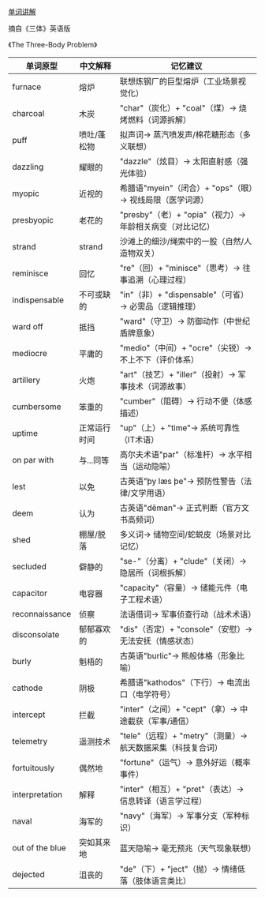 [单词讲解]()

摘自《三体》英语版

《The Three-Body Problem》

| 单词原型         | 中文解释               | 记忆建议                                   |
|----------------|----------------------|------------------------------------------|
| furnace        | 熔炉                 | 联想炼钢厂的巨型熔炉（工业场景视觉化）                |
| charcoal       | 木炭                 | "char"（炭化）+ "coal"（煤）→ 烧烤燃料（词源拆解）    |
| puff           | 喷吐/蓬松物          | 拟声词→ 蒸汽喷发声/棉花糖形态（多义联想）             |
| dazzling       | 耀眼的               | "dazzle"（炫目）→ 太阳直射感（强光体验）             |
| myopic         | 近视的               | 希腊语"myein"（闭合）+ "ops"（眼）→ 视线局限（医学词源）|
| presbyopic     | 老花的               | "presby"（老）+ "opia"（视力）→ 年龄相关病变（对比记忆）|
| strand         |  strand             | 沙滩上的细沙/绳索中的一股（自然/人造物双关）           |
| reminisce      | 回忆                 | "re"（回）+ "minisce"（思考）→ 往事追溯（心理过程）    |
| indispensable  | 不可或缺的           | "in"（非）+ "dispensable"（可省）→ 必需品（逻辑推理）   |
| ward off       | 抵挡                 | "ward"（守卫）→ 防御动作（中世纪盾牌意象）             |
| mediocre       | 平庸的               | "medio"（中间）+ "ocre"（尖锐）→ 不上不下（评价体系）  |
| artillery      | 火炮                 | "art"（技艺）+ "iller"（投射）→ 军事技术（词源故事）     |
| cumbersome     | 笨重的               | "cumber"（阻碍）→ 行动不便（体感描述）               |
| uptime         | 正常运行时间          | "up"（上）+ "time"→ 系统可靠性（IT术语）             |
| on par with    | 与...同等            | 高尔夫术语"par"（标准杆）→ 水平相当（运动隐喻）         |
| lest            | 以免                 | 古英语"þy læs þe"→ 预防性警告（法律/文学用语）        |
| deem           | 认为                 | 古英语"dēman"→ 正式判断（官方文书高频词）             |
| shed           | 棚屋/脱落            | 多义词→ 储物空间/蛇蜕皮（场景对比记忆）               |
| secluded       | 僻静的               | "se-"（分离）+ "clude"（关闭）→ 隐居所（词根拆解）      |
| capacitor      | 电容器               | "capacity"（容量）→ 储能元件（电子工程术语）           |
| reconnaissance | 侦察                 | 法语借词→ 军事侦查行动（战术术语）                   |
| disconsolate   | 郁郁寡欢的           | "dis"（否定）+ "console"（安慰）→ 无法安抚（情感状态）  |
| burly          | 魁梧的               | 古英语"burlic"→ 熊般体格（形象比喻）                 |
| cathode        | 阴极                 | 希腊语"kathodos"（下行）→ 电流出口（电学符号）         |
| intercept      | 拦截                 | "inter"（之间）+ "cept"（拿）→ 中途截获（军事/通信）    |
| telemetry      | 遥测技术             | "tele"（远程）+ "metry"（测量）→ 航天数据采集（科技复合词）|
| fortuitously   | 偶然地               | "fortune"（运气）→ 意外好运（概率事件）               |
| interpretation | 解释                 | "inter"（相互）+ "pret"（表达）→ 信息转译（语言学过程）  |
| naval          | 海军的               | "navy"（海军）→ 军事分支（军种标识）                 |
| out of the blue | 突如其来地          | 蓝天隐喻→ 毫无预兆（天气现象联想）                   |
| dejected       | 沮丧的               | "de"（下）+ "ject"（抛）→ 情绪低落（肢体语言类比）      |